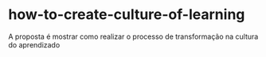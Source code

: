 # how-to-create-culture-of-learning
A proposta é mostrar como realizar o processo de transformação na cultura do aprendizado
